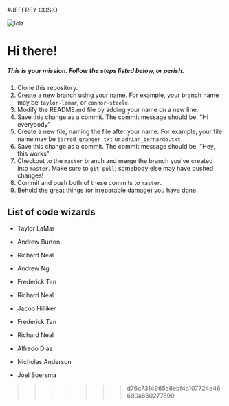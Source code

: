 #JEFFREY COSIO

![lolz](https://media.giphy.com/media/l1J3z59i2bj3M6sEM/giphy.gif) 

# Hi there!

##### This is your mission. Follow the steps listed below, or perish.

1. Clone this repository.
2. Create a new branch using your name. For example, your branch name may be `taylor-lamar`, or `connor-steele`.
3. Modify the README.md file by adding your name on a new line.
4. Save this change as a commit. The commit message should be, "Hi everybody"
5. Create a new file, naming the file after your name. For example, your file name may be `jarrod_granger.txt` or `adrian_bernardo.txt`
6. Save this change as a commit. The commit message should be, "Hey, this works"
7. Checkout to the `master` branch and merge the branch you've created into `master`. Make sure to `git pull`; somebody else may have pushed changes!
8. Commit and push both of these commits to `master`.
9. Behold the great things (or irreparable damage) you have done.

## List of code wizards
- Taylor LaMar

- Andrew Burton

- Richard Neal

- Andrew Ng

- Frederick Tan

- Richard Neal

- Jacob Hilliker

- Frederick Tan

- Richard Neal

- Alfredo Diaz

- Nicholas Anderson
- Joel Boersma


>>>>>>> d76c7314965a6ebf4a107724e466d0a860277590
